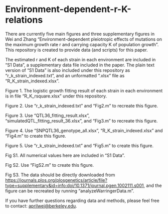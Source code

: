 # Environment-dependent-r-K-relations

There are currently five main figures and three supplementary figures in Wei and Zhang “Environment-dependent pleiotropic effects of mutations on the maximum growth rate r and carrying capacity K of population growth”. This repository is created to provide data (and scripts) for this paper. 

The estimated r and K of each strain in each environment are included in “S1 Data”, a supplementary data file included in the paper. The plain text version of “S1 Data” is also included under this repository as “r_k_strain_indexed.txt”, and an unformatted “.xlsx” file as “R_K_strain_indexed.xlsx”.

Figure 1. The logistic growth fitting result of each strain in each environment is in file “R_K_rsquare.xlsx” under this repository.

Figure 2. Use “r_k_strain_indexed.txt” and “Fig2.m” to recreate this figure.

Figure 3. Use “QTL36_fitting_result.xlsx”, “simulatedQTL_fitting_result_36.xlsx”, and “Fig3.m” to recreate this figure.

Figure 4. Use “SNPQTL36_genotype_all.xlsx”, “R_K_strain_indexed.xlsx” and “Fig4.m” to create this figure.

Figure 5. Use “r_k_strain_indexed.txt” and “Fig5.m” to create this figure.

Fig S1. All numerical values here are included in “S1 Data”.

Fig S2. Use “FigS2.m” to create this figure. 

Fig S3. The data should be directly downloaded from https://journals.plos.org/plosgenetics/article/file?type=supplementary&id=info:doi/10.1371/journal.pgen.1002111.s001, and the figure can be recreated by running “analyzeWarringerData.m”.

If you have further questions regarding data and methods, please feel free to contact: aprilwei@berkeley.edu. 

